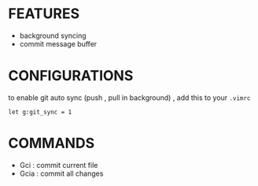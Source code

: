 


FEATURES
========
* background syncing
* commit message buffer

CONFIGURATIONS
==============

to enable git auto sync (push , pull in background) , add this to your `.vimrc`

    let g:git_sync = 1 


COMMANDS
========

  * Gci   : commit current file
  * Gcia  : commit all changes


